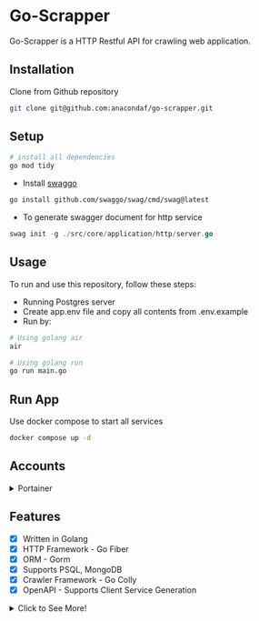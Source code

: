 # Go-Scrapper

Go-Scrapper is a HTTP Restful API for crawling web application.

## Installation

Clone from Github repository

```bash
git clone git@github.com:anacondaf/go-scrapper.git
```

## Setup

```bash
# install all dependencies
go mod tidy
```

* Install [swaggo](https://github.com/swaggo/swag)
```bash
go install github.com/swaggo/swag/cmd/swag@latest
```

* To generate swagger document for http service

```go
swag init -g ./src/core/application/http/server.go
```

## Usage

To run and use this repository, follow these steps:

- Running Postgres server
- Create app.env file and copy all contents from .env.example
- Run by:

```bash
# Using golang air
air

# Using golang run
go run main.go

```

## Run App

Use docker compose to start all services

```bash
docker compose up -d
```

## Accounts
<details>
    <summary>Portainer</summary>
    1. User: admin | Password: P@$$word!
</details>

## Features

- [x] Written in Golang
- [x] HTTP Framework - Go Fiber
- [x] ORM - Gorm
- [x] Supports PSQL, MongoDB
- [x] Crawler Framework - Go Colly
- [x] OpenAPI - Supports Client Service Generation

<details>
    <summary>Click to See More!</summary>

- [x] Response Caching - Go Redis
- [x] Scheduler Library - Cdule
- [x] Cloud storage - AWS S3
- [x] API Versioning
</details>
